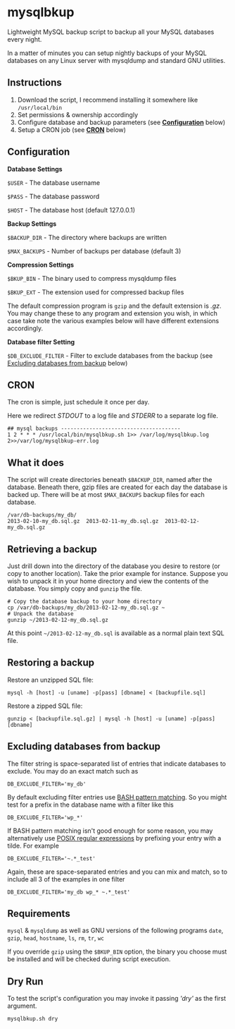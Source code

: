 mysqlbkup
=========

Lightweight MySQL backup script to backup all your MySQL databases every night.

In a matter of minutes you can setup nightly backups of your MySQL databases on
any Linux server with mysqldump and standard GNU utilities.

Instructions
------------
1. Download the script, I recommend installing it somewhere like `/usr/local/bin`
2. Set permissions & ownership accordingly
3. Configure database and backup parameters (see **[Configuration](https://github.com/quickshiftin/mysqlbkup/edit/master/README.md#configuration)** below)
4. Setup a CRON job (see **[CRON](https://github.com/quickshiftin/mysqlbkup/edit/master/README.md#cron)** below)

Configuration
-------------
**Database Settings**

`$USER` - The database username

`$PASS` - The database password

`$HOST` - The database host (default 127.0.0.1)

**Backup Settings**

`$BACKUP_DIR`  - The directory where backups are written

`$MAX_BACKUPS` - Number of backups per database (default 3)

**Compression Settings**

`$BKUP_BIN` - The binary used to compress mysqldump files

`$BKUP_EXT` - The extension used for compressed backup files

The default compression program is `gzip` and the default extension is _.gz_.
You may change these to any program and extension you wish, in which case take note the various examples below will have different extensions accordingly.

**Database filter Setting**

`$DB_EXCLUDE_FILTER` - Filter to exclude databases from the backup (see [Excluding databases from backup](https://github.com/quickshiftin/mysqlbkup/edit/master/README.md#user-content-excluding-databases-from-backup) below)

CRON
----
The cron is simple, just schedule it once per day.

Here we redirect *STDOUT* to a log file and *STDERR* to a separate log file.

    ## mysql backups --------------------------------------
    1 2 * * * /usr/local/bin/mysqlbkup.sh 1>> /var/log/mysqlbkup.log 2>>/var/log/mysqlbkup-err.log
    
What it does
------------
The script will create directories beneath `$BACKUP_DIR`, named after the database.
Beneath there, gzip files are created for each day the database is backed up.  There
will be at most `$MAX_BACKUPS` backup files for each database.

    /var/db-backups/my_db/
    2013-02-10-my_db.sql.gz  2013-02-11-my_db.sql.gz  2013-02-12-my_db.sql.gz

Retrieving a backup
-------------------
Just drill down into the directory of the database you desire to restore
(or copy to another location). Take the prior example for instance. Suppose you wish to
unpack it in your home directory and view the contents of the database. You simply copy
and `gunzip` the file.

    # Copy the database backup to your home directory
    cp /var/db-backups/my_db/2013-02-12-my_db.sql.gz ~
    # Unpack the database
    gunzip ~/2013-02-12-my_db.sql.gz

At this point `~/2013-02-12-my_db.sql` is available as a normal plain text SQL file.

Restoring a backup
------------------
Restore an unzipped SQL file:

    mysql -h [host] -u [uname] -p[pass] [dbname] < [backupfile.sql]

Restore a zipped SQL file:

    gunzip < [backupfile.sql.gz] | mysql -h [host] -u [uname] -p[pass] [dbname]
    
Excluding databases from backup
-------------------------------
The filter string is space-separated list of entries that indicate databases to exclude. You may do an exact match such as
```
DB_EXCLUDE_FILTER='my_db'
```
By default excluding filter entries use [BASH pattern matching](http://www.gnu.org/software/bash/manual/bash.html#Pattern-Matching). So you might test for a prefix in the database name with a filter like this
```
DB_EXCLUDE_FILTER='wp_*'
```
If BASH pattern matching isn't good enough for some reason, you may alternatively use [POSIX regular expressions](http://www.regular-expressions.info/posix.html) by prefixing your entry with a tilde. For example
```
DB_EXCLUDE_FILTER='~.*_test'
```
Again, these are space-separated entries and you can mix and match, so to include all 3 of the examples in one filter
```
DB_EXCLUDE_FILTER='my_db wp_* ~.*_test'
```

Requirements
------------
`mysql` & `mysqldump` as well as GNU versions of the following programs
`date`, `gzip`, `head`, `hostname`, `ls`, `rm`, `tr`, `wc`

If you override `gzip` using the `$BKUP_BIN` option, the binary you choose must be installed and will be checked during script execution.

Dry Run
-------
To test the script's configuration you may invoke it passing _'dry'_ as the first argument.
```
mysqlbkup.sh dry
```
